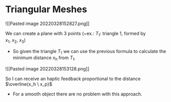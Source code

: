 # Triangular Meshes
![[Pasted image 20220328152827.png]]

We can create a plane with 3 points (~ex.: $T_1$: triangle 1, formed by $x_1,\  x_2, \ x_3$)
- So given the triangle $T_1$ we can use the previous formula to calculate the minimum distance $x_h$ from $T_1$.

![[Pasted image 20220328153128.png]]

So I can receive an haptic feedback proportional to the distance $\overline{x_h \ x_p}$ 
- For a smooth object there are no problem with this approach.
